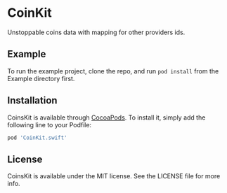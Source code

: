 # CoinKit

Unstoppable coins data with mapping for other providers ids.

## Example

To run the example project, clone the repo, and run `pod install` from the Example directory first.

## Installation

CoinsKit is available through [CocoaPods](https://cocoapods.org). To install
it, simply add the following line to your Podfile:

```ruby
pod 'CoinKit.swift'
```

## License

CoinsKit is available under the MIT license. See the LICENSE file for more info.
